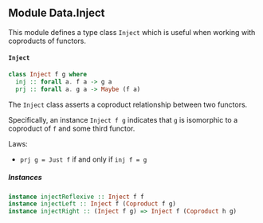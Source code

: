 ## Module Data.Inject

This module defines a type class `Inject` which is useful
when working with coproducts of functors.

#### `Inject`

``` purescript
class Inject f g where
  inj :: forall a. f a -> g a
  prj :: forall a. g a -> Maybe (f a)
```

The `Inject` class asserts a coproduct relationship between two functors.

Specifically, an instance `Inject f g` indicates that `g` is isomorphic to
a coproduct of `f` and some third functor.

Laws:

- `prj g = Just f` if and only if `inj f = g`

##### Instances
``` purescript
instance injectReflexive :: Inject f f
instance injectLeft :: Inject f (Coproduct f g)
instance injectRight :: (Inject f g) => Inject f (Coproduct h g)
```


